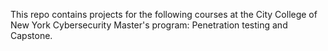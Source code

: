 This repo contains projects for the following courses at the City College of New York Cybersecurity Master's program:  Penetration testing and Capstone. 
